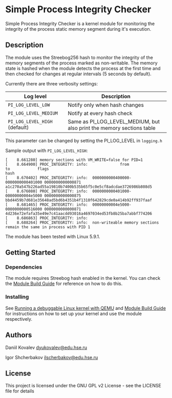 # Simple Process Integrity Checker

Simple Process Integrity Checker is a kernel module for monitoring the integrity of the process static memory segment during it's execution.

## Description

The module uses the Streebog256 hash to monitor the integrity of the memory segments of the process marked as non-writable. The memory state is hashed when the module detects the process at the first time and then checked for changes at regular intervals (5 seconds by default).

Currently there are three verbosity settings:

| Log level                      | Description                                                           |
|--------------------------------|-----------------------------------------------------------------------|
| `PI_LOG_LEVEL_LOW`             | Notify only when hash changes                                         |
| `PI_LOG_LEVEL_MEDIUM`          | Notify at every hash check                                            |
| `PI_LOG_LEVEL_HIGH` (default)  | Same as PI_LOG_LEVEL_MEDIUM, but also print the memory sections table |

This parameter can be changed by setting the PI_LOG_LEVEL in `logging.h`

Sample output with `PI_LOG_LEVEL_HIGH`:

```
[    8.661280] memory sections with VM_WRITE=false for PID=1
[    8.664900] PROC_INTEGRITY: info:              from               to            flags                                                             hash
[    8.670402] PROC_INTEGRITY: info:  0000000000400000-0000000000401000 0000000000000871 a1c270a547b226ad55a19810b7400b535b65f5c0e5cf8adcdae3726986b808d5
[    8.676080] PROC_INTEGRITY: info:  0000000000401000-00000000004e5000 0000000000000875 bbd4459b7d681e35648ad5bd6b4351b4f1310f642829cde0a414b92ff937faaf
[    8.681465] PROC_INTEGRITY: info:  00000000004e5000-0000000000516000 0000000000000871 4d236e72efafa35e49e7c41aacdd93016a4697034ed53fb8b25ba7abbf774206
[    8.686863] PROC_INTEGRITY: info:
[    8.688264] PROC_INTEGRITY: info:  non-writeable memory sections remain the same in process with PID 1
```

The module has been tested with Linux 5.9.1.

## Getting Started

### Dependencies

The module requires Streebog hash enabled in the kernel. You can check the [Module Build Guide](MODULE.md) for reference on how to do this.

### Installing

See [Running a debuggable Linux kernel with QEMU](KERNEL.md) and [Module Build Guide](MODULE.md) for instructions on how to set up your kernel and use the module respectively.

## Authors

Daniil Kovalev    <dyukovalev@edu.hse.ru>

Igor Shcherbakov  <ilscherbakov@edu.hse.ru>

## License

This project is licensed under the GNU GPL v2 License - see the LICENSE file for details
